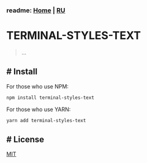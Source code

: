 ### readme: [Home](./../README.md) | [RU](./README-RU.md)

# TERMINAL-STYLES-TEXT

> ...

## # Install

For those who use NPM:

```sh
npm install terminal-styles-text
```

For those who use YARN:

```sh
yarn add terminal-styles-text
```

## # License

[MIT](./../LICENSE)
